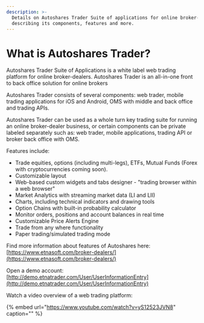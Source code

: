 ```yaml
---
description: >-
  Details on Autoshares Trader Suite of applications for online broker-dealers
  describing its components, features and more.
---
```


# What is Autoshares Trader?

Autoshares Trader Suite of Applications is a white label web trading platform for online broker-dealers. Autoshares Trader is an all-in-one front to back office solution for online brokers

Autoshares Trader consists of several components: web trader, mobile trading applications for iOS and Android, OMS with middle and back office and trading APIs.

Autoshares Trader can be used as a whole turn key trading suite for running an online broker-dealer business, or certain components can be private labeled separately such as: web trader, mobile applications, trading API or broker back office with OMS.

Features include:

* Trade equities, options \(including multi-legs\), ETFs, Mutual Funds \(Forex with cryptocurrencies coming soon\).
* Customizable layout 
* Web-based custom widgets and tabs designer - "trading browser within a web browser" 
* Market Analytics with streaming market data \(LI and LII\)
* Charts, including technical indicators and drawing tools
* Option Chains with built-in probability calculator
* Monitor orders, positions and account balances in real time
* Customizable Price Alerts Engine
* Trade from any where functionality
* Paper trading/simulated trading mode 

Find more information about features of Autoshares here: [https://www.etnasoft.com/broker-dealers/](https://www.etnasoft.com/broker-dealers/)

Open a demo account: [http://demo.etnatrader.com/User/UserInformationEntry](http://demo.etnatrader.com/User/UserInformationEntry)

Watch a video overview of a web trading platform:

{% embed url="https://www.youtube.com/watch?v=yS12523JVN8" caption="" %}

